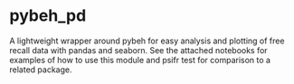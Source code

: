 # pybeh_pd
 
A lightweight wrapper around pybeh for easy analysis and plotting of free recall data with pandas and seaborn.
See the attached notebooks for examples of how to use this module and psifr test for comparison to a related package.
